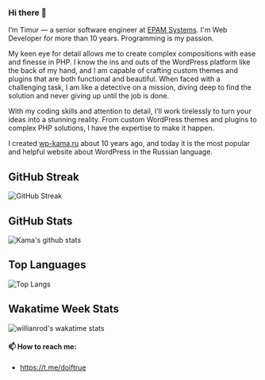 ### Hi there 👋

I’m Timur — a senior software engineer at [EPAM Systems](https://www.epam.com/). I'm Web Developer for more than 10 years. Programming is my passion. 

My keen eye for detail allows me to create complex compositions with ease and finesse in PHP. I know the ins and outs of the WordPress platform like the back of my hand, and I am capable of crafting custom themes and plugins that are both functional and beautiful. When faced with a challenging task, I am like a detective on a mission, diving deep to find the solution and never giving up until the job is done.

With my coding skills and attention to detail, I'll work tirelessly to turn your ideas into a stunning reality. From custom WordPress themes and plugins to complex PHP solutions, I have the expertise to make it happen. 

I created [wp-kama.ru](https://wp-kama.ru) about 10 years ago, and today it is the most popular and helpful website about WordPress in the Russian language.

## GitHub Streak
![GitHub Streak](https://streak-stats.demolab.com?user=doiftrue&date_format=j%20M%5B%20Y%5D)

## GitHub Stats
![Kama's github stats](https://github-readme-stats.vercel.app/api?username=doiftrue&show_icons=true&count_private=true&theme=default)

## Top Languages
![Top Langs](https://github-readme-stats.vercel.app/api/top-langs/?username=doiftrue&layout=compact)

## Wakatime Week Stats
![willianrod's wakatime stats](https://github-readme-stats.vercel.app/api/wakatime?username=kama)



#### 📫 How to reach me:

- https://t.me/doiftrue



<!--
**doiftrue/doiftrue** is a ✨ _special_ ✨ repository because its `README.md` (this file) appears on your GitHub profile.

Here are some ideas to get you started:

- 🔭 I’m currently working on ...
- 🌱 I’m currently learning ...
- 👯 I’m looking to collaborate on ...
- 🤔 I’m looking for help with ...
- 💬 Ask me about ...
- 📫 How to reach me: ...
- 😄 Pronouns: ...
- ⚡ Fun fact: ...
-->
